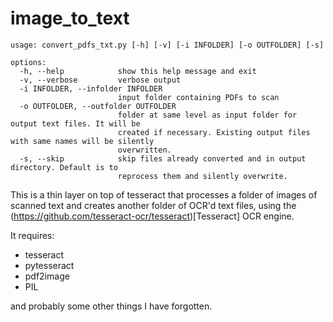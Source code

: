 # image_to_text

```
usage: convert_pdfs_txt.py [-h] [-v] [-i INFOLDER] [-o OUTFOLDER] [-s]

options:
  -h, --help            show this help message and exit
  -v, --verbose         verbose output
  -i INFOLDER, --infolder INFOLDER
                        input folder containing PDFs to scan
  -o OUTFOLDER, --outfolder OUTFOLDER
                        folder at same level as input folder for output text files. It will be
                        created if necessary. Existing output files with same names will be silently
                        overwritten.
  -s, --skip            skip files already converted and in output directory. Default is to
                        reprocess them and silently overwrite.
```

This is a thin layer on top of tesseract that processes a folder of images of scanned text and creates another folder of OCR'd text files, using the (https://github.com/tesseract-ocr/tesseract)[Tesseract] OCR engine.

It requires:

* tesseract
* pytesseract
* pdf2image 
* PIL

and probably some other things I have forgotten.


  
